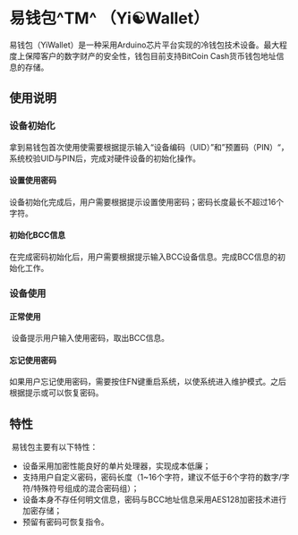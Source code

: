 # 易钱包^TM^  （Yi☯Wallet）

​	易钱包（YiWallet）是一种采用Arduino芯片平台实现的冷钱包技术设备。最大程度上保障客户的数字财产的安全性，钱包目前支持BitCoin Cash货币钱包地址信息的存储。

## 使用说明

### 设备初始化

​	拿到易钱包首次使用使需要根据提示输入“设备编码（UID）”和”预置码（PIN）“，系统校验UID与PIN后，完成对硬件设备的初始化操作。

#### 设置使用密码

​	设备初始化完成后，用户需要根据提示设置使用密码；密码长度最长不超过16个字符。

####  初始化BCC信息

​	在完成密码初始化后，用户需要根据提示输入BCC设备信息。完成BCC信息的初始化工作。

### 设备使用

#### 正常使用

​	设备提示用户输入使用密码，取出BCC信息。

#### 忘记使用密码

​	如果用户忘记使用密码，需要按住FN键重启系统，以使系统进入维护模式。之后根据提示或可以恢复密码。

## 特性

​	易钱包主要有以下特性：

-   设备采用加密性能良好的单片处理器，实现成本低廉；
-   支持用户自定义密码，密码长度（1~16个字符，建议不低于6个字符的数字/字符/特殊符号组成的混合密码组）；
-   设备本身不存任何明文信息，密码与BCC地址信息采用AES128加密技术进行加密存储；
-   预留有密码可恢复指令。

